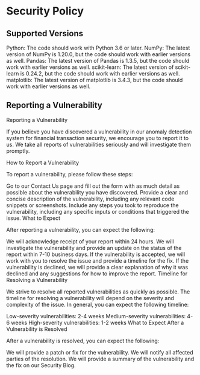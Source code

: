 # Security Policy

## Supported Versions

Python: The code should work with Python 3.6 or later.
NumPy: The latest version of NumPy is 1.20.0, but the code should work with earlier versions as well.
Pandas: The latest version of Pandas is 1.3.5, but the code should work with earlier versions as well.
scikit-learn: The latest version of scikit-learn is 0.24.2, but the code should work with earlier versions as well.
matplotlib: The latest version of matplotlib is 3.4.3, but the code should work with earlier versions as well.

## Reporting a Vulnerability

Reporting a Vulnerability

If you believe you have discovered a vulnerability in our anomaly detection system for financial transaction security, we encourage you to report it to us. We take all reports of vulnerabilities seriously and will investigate them promptly.

How to Report a Vulnerability

To report a vulnerability, please follow these steps:

Go to our Contact Us page and fill out the form with as much detail as possible about the vulnerability you have discovered.
Provide a clear and concise description of the vulnerability, including any relevant code snippets or screenshots.
Include any steps you took to reproduce the vulnerability, including any specific inputs or conditions that triggered the issue.
What to Expect

After reporting a vulnerability, you can expect the following:

We will acknowledge receipt of your report within 24 hours.
We will investigate the vulnerability and provide an update on the status of the report within 7-10 business days.
If the vulnerability is accepted, we will work with you to resolve the issue and provide a timeline for the fix.
If the vulnerability is declined, we will provide a clear explanation of why it was declined and any suggestions for how to improve the report.
Timeline for Resolving a Vulnerability

We strive to resolve all reported vulnerabilities as quickly as possible. The timeline for resolving a vulnerability will depend on the severity and complexity of the issue. In general, you can expect the following timeline:

Low-severity vulnerabilities: 2-4 weeks
Medium-severity vulnerabilities: 4-6 weeks
High-severity vulnerabilities: 1-2 weeks
What to Expect After a Vulnerability is Resolved

After a vulnerability is resolved, you can expect the following:

We will provide a patch or fix for the vulnerability.
We will notify all affected parties of the resolution.
We will provide a summary of the vulnerability and the fix on our Security Blog.
